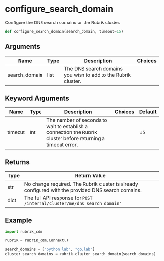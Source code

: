 # configure_search_domain

Configure the DNS search domains on the Rubrik cluster.
```py
def configure_search_domain(search_domain, timeout=15)
```

## Arguments
| Name        | Type | Description                                                                 | Choices |
|-------------|------|-----------------------------------------------------------------------------|---------|
| search_domain  | list  | The DNS search domains you wish to add to the Rubrik cluster. |         |
## Keyword Arguments
| Name        | Type | Description                                                                 | Choices | Default |
|-------------|------|-----------------------------------------------------------------------------|---------|---------|
| timeout  | int  | The number of seconds to wait to establish a connection the Rubrik cluster before returning a timeout error.  |         |    15     |

## Returns
| Type | Return Value                                                                                   |
|------|-----------------------------------------------------------------------------------------------|
| str  | No change required. The Rubrik cluster is already configured with the provided DNS search domains. |
| dict  | The full API response for `POST /internal/cluster/me/dns_search_domain'` |
## Example
```py
import rubrik_cdm

rubrik = rubrik_cdm.Connect()

search_domains = ["python.lab", "go.lab"]
cluster_search_domains = rubrik.cluster_search_domain(search_domains)
```